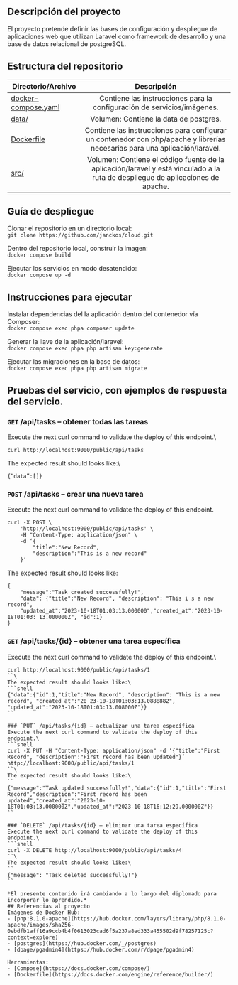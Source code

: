 ## Descripción del proyecto
El proyecto pretende definir las bases de configuración y despliegue de aplicaciones web que utilizan Laravel como framework de desarrollo y una base de datos relacional de postgreSQL.
## Estructura del repositorio
| Directorio/Archivo  | Descripción|
| ------------- |:-------------:|
| [docker-compose.yaml](https://github.com/janckos/cloud/blob/master/docker-compose.yaml)      | Contiene las instrucciones para la configuración de servicios/imágenes.    |
| [data/](https://github.com/janckos/cloud/tree/master/data)      |Volumen: Contiene la data de postgres.     |
| [Dockerfile](https://github.com/janckos/cloud/blob/master/Dockerfile)   | Contiene las instrucciones para configurar un contenedor con php/apache y librerías necesarias para una aplicación/laravel.     |
| [src/](https://github.com/janckos/cloud/tree/master/src)      | Volumen: Contiene el código fuente de la aplicación/laravel y está vinculado a la ruta de despliegue de aplicaciones de apache.     |
## Guía de despliegue
Clonar el repositorio en un directorio local:\
``
git clone https://github.com/janckos/cloud.git
``

Dentro del repositorio local, construir la imagen:\
``
docker compose build
``

Ejecutar los servicios en modo desatendido:\
``
docker compose up -d
``

## Instrucciones para ejecutar
Instalar dependencias del la aplicación dentro del contenedor vía Composer:\
``
docker compose exec phpa composer update
``

Generar la llave de la aplicación/laravel:\
``
docker compose exec phpa php artisan key:generate
``

Ejecutar las migraciones en la base de datos:\
``
docker compose exec phpa php artisan migrate
``

## Pruebas del servicio, con ejemplos de respuesta del servicio.

### `GET` /api/tasks – obtener todas las tareas
Execute the next curl command to validate the deploy of this endpoint.\
```shell
curl http://localhost:9000/public/api/tasks
```
The expected result should looks like:\
```shell
{“data”:[]}
```

### `POST` /api/tasks – crear una nueva tarea
Execute the next curl command to validate the deploy of this endpoint.
```shell
curl -X POST \
	'http://localhost:9000/public/api/tasks' \
	-H "Content-Type: application/json" \
	-d ‘{
		"title":"New Record",
		"description":"This is a new record"
	}’
```
The expected result should looks like:
```shell
{
	"message":"Task created successfully!",
	"data": {"title":"New Record", "description": "This i s a new record",
	"updated_at":"2023-10-18T01:03:13.000000","created_at":"2023-10-18T01:03: 13.000000Z", "id":1}
}
```

### `GET` /api/tasks/{id} – obtener una tarea específica
Execute the next curl command to validate the deploy of this endpoint.\
```shell
curl http://localhost:9000/public/api/tasks/1 
``\
The expected result should looks like:\
```shell
{"data":{"id":1,"title":"New Record", "description": "This is a new record", "created_at":"20 23-10-18T01:03:13.0888882", "updated_at":"2023-10-18T01:03:13.008000Z"}}
``

### `PUT` /api/tasks/{id} – actualizar una tarea específica
Execute the next curl command to validate the deploy of this endpoint.\
```shell
curl -X PUT -H "Content-Type: application/json" -d ‘{"title":"First Record", "description":"First record has been updated"}’ http://localhost:9000/public/api/tasks/1 
``\
The expected result should looks like:\
``
{"message":"Task updated successfully!","data":{"id":1,"title":"First Record","description":"First record has been updated","created_at":"2023-10-18T01:03:13.000000Z","updated_at":"2023-10-18T16:12:29.000000Z"}}
``

### `DELETE` /api/tasks/{id} – eliminar una tarea específica
Execute the next curl command to validate the deploy of this endpoint.\
```shell
curl -X DELETE http://localhost:9000/public/api/tasks/4 
``\
The expected result should looks like:\
``
{"message": "Task deleted successfully!"}
``

*El presente contenido irá cambiando a lo largo del diplomado para incorporar lo aprendido.*
## Referencias al proyecto
Imágenes de Docker Hub:
- [php:8.1.0-apache](https://hub.docker.com/layers/library/php/8.1.0-apache/images/sha256-0ebdfb1aff16a9ccb4b4f0613023cad6f5a237a8ed333a455502d9f78257125c?context=explore)
- [postgres](https://hub.docker.com/_/postgres)
- [dpage/pgadmin4](https://hub.docker.com/r/dpage/pgadmin4)

Herramientas:
- [Compose](https://docs.docker.com/compose/)
- [Dockerfile](https://docs.docker.com/engine/reference/builder/)

